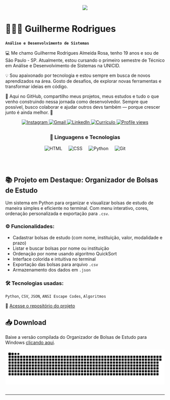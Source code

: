 <p align="center">
  <img src="https://readme-typing-svg.herokuapp.com?font=JetBrains+Mono&weight=700&size=30&duration=2000&pause=1000&color=C792EA&center=true&vCenter=true&width=700&height=60&lines=Hello%2C+World+!+;Desenvolvedor+Full+Stack+em+formação;Apaixonado+por+Tecnologia+e+Código;Bem-vindo+ao+meu+GitHub!">
</p>

# 👨🏻‍💻 Guilherme Rodrigues

**`Análise e Desenvolvimento de Sistemas`**

💻 Me chamo Guilherme Rodrigues Almeida Rosa, tenho 19 anos e sou de São Paulo - SP.
Atualmente, estou cursando o primeiro semestre de Técnico em Análise e Desenvolvimento de Sistemas na UNICID.

💡 Sou apaixonado por tecnologia e estou sempre em busca de novos aprendizados na área. Gosto de desafios, de explorar novas ferramentas e transformar ideias em código.

🌱 Aqui no GitHub, compartilho meus projetos, meus estudos e tudo o que venho construindo nessa jornada como desenvolvedor. Sempre que possível, busco colaborar e ajudar outros devs também — porque crescer junto é ainda melhor. 🚀

<p align="center">
  <a href="https://www.instagram.com/guiznxrr/" target="_blank">
    <img src="https://img.shields.io/badge/-Instagram-%23E4405F?style=for-the-badge&logo=instagram&logoColor=white" alt="Instagram">
  </a>
  <a href="mailto:guilhermerar2005@gmail.com">
    <img src="https://img.shields.io/badge/-Gmail-%23333?style=for-the-badge&logo=gmail&logoColor=white" alt="Gmail">
  </a>
  <a href="https://www.linkedin.com/in/guilhrodrigues/" target="_blank" rel="noopener noreferrer">
  <img src="https://img.shields.io/badge/-LinkedIn-%230077B5?style=for-the-badge&logo=linkedin&logoColor=white" alt="LinkedIn">
</a>
  <a href="https://drive.google.com/file/d/1Bm6zZgSrtBB35M2os1571o3TygLhafgK/view?usp=sharing" target="_blank">
    <img src="https://img.shields.io/badge/-Currículo-%2300C896?style=for-the-badge&logo=readme&logoColor=white" alt="Currículo">
  </a>
  <a href="https://github.com/guilh-code" target="_blank">
  <img src="https://komarev.com/ghpvc/?username=guilh-code&label=Profile%20views&color=0e75b6&style=for-the-badge" alt="Profile views" />
</a>
</p>


##

<h3 align="center">🤖 Linguagens e Tecnologias</h3>

<p align="center">
  <img 
      alt="HTML"
      title="HTML" 
      width="50px" 
      src="https://cdn.jsdelivr.net/gh/devicons/devicon@latest/icons/html5/html5-original.svg" 
  />&nbsp;&nbsp;&nbsp;&nbsp;
  <img 
      alt="CSS" 
      title="CSS"
      width="50px" 
      src="https://cdn.jsdelivr.net/gh/devicons/devicon@latest/icons/css3/css3-original.svg" 
  />&nbsp;&nbsp;&nbsp;&nbsp;
  <img 
      alt="Python" 
      title="Python"
      width="50px" 
      src="https://cdn.jsdelivr.net/gh/devicons/devicon@latest/icons/python/python-original.svg" 
  />&nbsp;&nbsp;&nbsp;&nbsp;
  <img 
      alt="Git" 
      title="Git"
      width="50px" 
      src="https://cdn.jsdelivr.net/gh/devicons/devicon@latest/icons/git/git-original.svg" 
  />
</p>

<br/>
<br/>

## 📚 Projeto em Destaque: Organizador de Bolsas de Estudo

Um sistema em Python para organizar e visualizar bolsas de estudo de maneira simples e eficiente no terminal. Com menu interativo, cores, ordenação personalizada e exportação para `.csv`.

### ⚙️ Funcionalidades:

- Cadastrar bolsas de estudo (com nome, instituição, valor, modalidade e prazo)
- Listar e buscar bolsas por nome ou instituição
- Ordenação por nome usando algoritmo QuickSort
- Interface colorida e intuitiva no terminal
- Exportação das bolsas para arquivo `.csv`
- Armazenamento dos dados em `.json`

### 🛠️ Tecnologias usadas:
`Python`, `CSV`, `JSON`, `ANSI Escape Codes`, `Algoritmos`

🔗 [Acesse o repositório do projeto](https://github.com/Guilh-Code/-Projeto-de-Organizador-de-Bolsas-de-Estudo-ou-Cursos-Gratuitos)

## 📥 Download

Baixe a versão compilada do Organizador de Bolsas de Estudo para Windows [clicando aqui](https://github.com/Guilh-Code/-Projeto-de-Organizador-de-Bolsas-de-Estudo-ou-Cursos-Gratuitos/releases).






<p align="center">
  <img src="https://github.com/guilh-code/guilh-code/blob/output/github-snake.svg" alt="Snake animation" />
</p>


##

---

